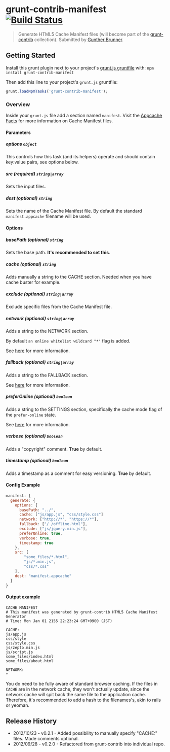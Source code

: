 # grunt-contrib-manifest [![Build Status](https://secure.travis-ci.org/gunta/grunt-contrib-manifest.png?branch=master)](http://travis-ci.org/gunta/grunt-contrib-manifest)
> Generate HTML5 Cache Manifest files (will become part of the [grunt-contrib](https://github.com/gruntjs/grunt-contrib) collection). Submitted by [Gunther Brunner](/gunta).


## Getting Started
Install this grunt plugin next to your project's [grunt.js gruntfile][getting_started] with: `npm install grunt-contrib-manifest`

Then add this line to your project's `grunt.js` gruntfile:

```javascript
grunt.loadNpmTasks('grunt-contrib-manifest');
```

[grunt]: https://github.com/cowboy/grunt
[getting_started]: https://github.com/cowboy/grunt/blob/master/docs/getting_started.md


### Overview

Inside your `grunt.js` file add a section named `manifest`.
Visit the [Appcache Facts](http://appcachefacts.info/) for more information on Cache Manifest files.




#### Parameters

##### options ```object```

This controls how this task (and its helpers) operate and should contain key:value pairs, see options below.

##### src (required)  ```string|array```

Sets the input files.

##### dest (optional) ```string```

Sets the name of the Cache Manifest file.
By default the standard ```manifest.appcache``` filename will be used.

#### Options

##### basePath (optional)  ```string```

Sets the base path. **It's recommended to set this**.

##### cache (optional)  ```string```

Adds manually a string to the CACHE section. Needed when you have cache buster for example.

##### exclude (optional)  ```string|array```

Exclude specific files from the Cache Manifest file.

##### network (optional)  ```string|array```

Adds a string to the NETWORK section.

By default ```an online whitelist wildcard "*"``` flag is added.

See [here](http://diveintohtml5.info/offline.html#network) for more information.

##### fallback (optional)  ```string|array```

Adds a string to the FALLBACK section.

See [here](http://diveintohtml5.info/offline.html#fallback) for more information.

##### preferOnline (optional)  ```boolean```

Adds a string to the SETTINGS section, specifically the cache mode flag of the ```prefer-online``` state.

See [here](http://www.whatwg.org/specs/web-apps/current-work/multipage/offline.html#concept-appcache-mode-prefer-online) for more information.

##### verbose (optional)  ```boolean```

Adds a "copyright" comment. **True** by default.

##### timestamp (optional)  ```boolean```

Adds a timestamp as a comment for easy versioning. **True** by default.


#### Config Example

``` javascript
manifest: {
  generate: {
    options: {
      basePath: "../",
      cache: ["js/app.js", "css/style.css"]
      network: ["http://*", "https://*"],
      fallback: ["/ /offline.html"],
      exclude: ["js/jquery.min.js"],
      preferOnline: true,
      verbose: true,
      timestamp: true
    },
    src: [
    	"some_files/*.html",
    	"js/*.min.js",
    	"css/*.css"
    ],
    dest: "manifest.appcache"
  }
}
```

#### Output example

```
CACHE MANIFEST
# This manifest was generated by grunt-contrib HTML5 Cache Manifest Generator
# Time: Mon Jan 01 2155 22:23:24 GMT+0900 (JST)

CACHE:
js/app.js
css/style
css/style.css
js/zepto.min.js
js/script.js
some_files/index.html
some_files/about.html

NETWORK:
*

```

You do need to be fully aware of standard browser caching.
If the files in `CACHE` are in the network cache, they won't actually update,
since the network cache will spit back the same file to the application cache.
Therefore, it's recommended to add a hash to the filenames's, akin to rails or yeoman.


## Release History

* 2012/10/23 - v0.2.1 - Added possibility to manually specify "CACHE:" files. Made comments optional.
* 2012/09/28 - v0.2.0 - Refactored from grunt-contrib into individual repo.


